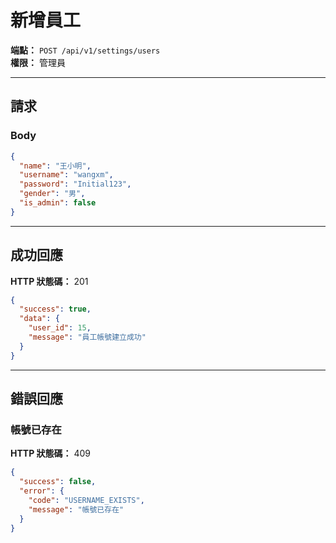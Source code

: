 # 新增員工

**端點：** `POST /api/v1/settings/users`  
**權限：** 管理員

---

## 請求

### Body
```json
{
  "name": "王小明",
  "username": "wangxm",
  "password": "Initial123",
  "gender": "男",
  "is_admin": false
}
```

---

## 成功回應

**HTTP 狀態碼：** 201

```json
{
  "success": true,
  "data": {
    "user_id": 15,
    "message": "員工帳號建立成功"
  }
}
```

---

## 錯誤回應

### 帳號已存在
**HTTP 狀態碼：** 409
```json
{
  "success": false,
  "error": {
    "code": "USERNAME_EXISTS",
    "message": "帳號已存在"
  }
}
```





